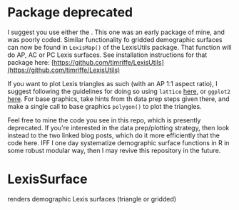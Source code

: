 Package deprecated
==================

I suggest you use either the . This one was an early package of mine, and was poorly coded. Similar functionality fo gridded demographic surfaces can now be found in `LexisMap()` of the LexisUtils package. That function will do AP, AC or PC Lexis surfaces. See installation instructions for that package here: [https://github.com/timriffe/LexisUtils](https://github.com/timriffe/LexisUtils)

If you want to plot Lexis triangles as such (with an AP 1:1 aspect ratio), I suggest following the guidelines for doing so using `lattice` [here](https://sites.google.com/site/timriffepersonal/DemogBlog/apclexissurfacesinlattice), or `ggplot2` [here](https://sites.google.com/site/timriffepersonal/DemogBlog/lexissurfacesinggplot2). For base graphics, take hints from th data prep steps given there, and make a single call to base graphics `polygon()` to plot the triangles. 

Feel free to mine the code you see in this repo, which is presently deprecated. If you're interested in the data prep/plotting strategy, then look instead to the two linked blog posts, which do it more efficiently that the code here. IFF I one day systematize demographic surface functions in R in some robust modular way, then I may revive this repository in the future.

LexisSurface
============

renders demographic Lexis surfaces (triangle or gridded)
